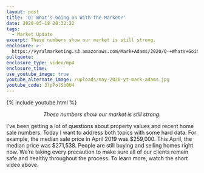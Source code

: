 ```yaml
---
layout: post
title: 'Q: What’s Going on With the Market?'
date: 2020-05-18 20:32:22
tags:
  - Market Update
excerpt: These numbers show our market is still strong.
enclosure: >-
  https://vyralmarketing.s3.amazonaws.com/Mark+Adams/2020/Q-+Whats+Going+on+With+the+Market_.mp4
pullquote:
enclosure_type: video/mp4
enclosure_time:
use_youtube_image: true
youtube_alternate_image: /uploads/may-2020-yt-mark-adams.jpg
youtube_code: 3lpPolSb0U4
---
```


{% include youtube.html %}

<p style="text-align:center"><em>These numbers show our market is still strong.</em></p>

I’ve been getting a lot of questions about property values and recent home sale numbers. Today I want to address both topics with some hard data. For example, the median sale price in April 2019 was $259,000. This April, the median price was $271,538. People are still buying and selling homes right now. We’re taking every precaution to make sure all of our clients remain safe and healthy throughout the process. To learn more, watch the short video above.